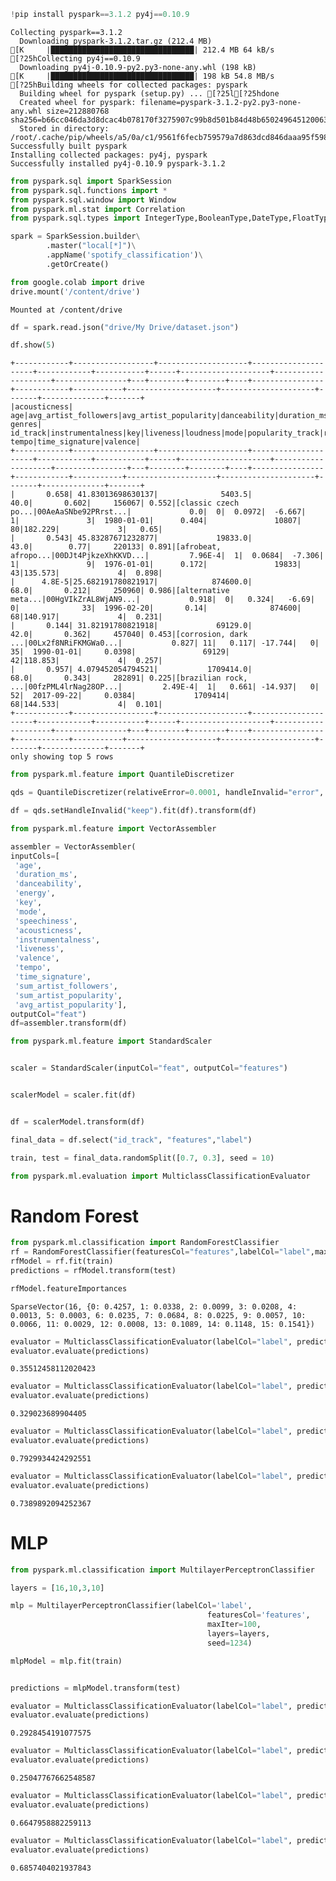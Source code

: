 ```python
!pip install pyspark==3.1.2 py4j==0.10.9
```

    Collecting pyspark==3.1.2
      Downloading pyspark-3.1.2.tar.gz (212.4 MB)
    [K     |████████████████████████████████| 212.4 MB 64 kB/s 
    [?25hCollecting py4j==0.10.9
      Downloading py4j-0.10.9-py2.py3-none-any.whl (198 kB)
    [K     |████████████████████████████████| 198 kB 54.8 MB/s 
    [?25hBuilding wheels for collected packages: pyspark
      Building wheel for pyspark (setup.py) ... [?25l[?25hdone
      Created wheel for pyspark: filename=pyspark-3.1.2-py2.py3-none-any.whl size=212880768 sha256=b66cc046da3d8dcac4b078170f3275907c99b8d501b84d48b650249645120063
      Stored in directory: /root/.cache/pip/wheels/a5/0a/c1/9561f6fecb759579a7d863dcd846daaa95f598744e71b02c77
    Successfully built pyspark
    Installing collected packages: py4j, pyspark
    Successfully installed py4j-0.10.9 pyspark-3.1.2
    


```python
from pyspark.sql import SparkSession
from pyspark.sql.functions import *
from pyspark.sql.window import Window
from pyspark.ml.stat import Correlation
from pyspark.sql.types import IntegerType,BooleanType,DateType,FloatType

spark = SparkSession.builder\
        .master("local[*]")\
        .appName('spotify_classification')\
        .getOrCreate()
```


```python
from google.colab import drive               
drive.mount('/content/drive')
```

    Mounted at /content/drive
    


```python
df = spark.read.json("drive/My Drive/dataset.json")
```


```python
df.show(5)
```

    +------------+------------------+--------------------+---------------------+------------+-----------+------+--------------------+--------------------+----------------+---+--------+--------+----+----------------+------------+-----------+--------------------+---------------------+-------+--------------+-------+
    |acousticness|               age|avg_artist_followers|avg_artist_popularity|danceability|duration_ms|energy|              genres|            id_track|instrumentalness|key|liveness|loudness|mode|popularity_track|release_date|speechiness|sum_artist_followers|sum_artist_popularity|  tempo|time_signature|valence|
    +------------+------------------+--------------------+---------------------+------------+-----------+------+--------------------+--------------------+----------------+---+--------+--------+----+----------------+------------+-----------+--------------------+---------------------+-------+--------------+-------+
    |       0.658| 41.83013698630137|              5403.5|                 40.0|       0.602|     156067| 0.552|[classic czech po...|00AeAaSNbe92PRrst...|             0.0|  0|  0.0972|  -6.667|   1|               3|  1980-01-01|      0.404|               10807|                   80|182.229|             3|   0.65|
    |       0.543| 45.83287671232877|             19833.0|                 43.0|        0.77|     220133| 0.891|[afrobeat, afropo...|00DJt4PjkzeXhKKVD...|         7.96E-4|  1|  0.0684|  -7.306|   1|               9|  1976-01-01|      0.172|               19833|                   43|135.573|             4|  0.898|
    |      4.8E-5|25.682191780821917|            874600.0|                 68.0|       0.212|     250960| 0.986|[alternative meta...|00HgVIkZrAL8WjAN9...|           0.918|  0|   0.324|   -6.69|   0|              33|  1996-02-20|       0.14|              874600|                   68|140.917|             4|  0.231|
    |       0.144| 31.82191780821918|             69129.0|                 42.0|       0.362|     457040| 0.453|[corrosion, dark ...|00Lx2f8NRiFKMGWa0...|           0.827| 11|   0.117| -17.744|   0|              35|  1990-01-01|     0.0398|               69129|                   42|118.853|             4|  0.257|
    |       0.957| 4.079452054794521|           1709414.0|                 68.0|       0.343|     282891| 0.225|[brazilian rock, ...|00fzPML4lrNag28OP...|         2.49E-4|  1|   0.661| -14.937|   0|              52|  2017-09-22|     0.0384|             1709414|                   68|144.533|             4|  0.101|
    +------------+------------------+--------------------+---------------------+------------+-----------+------+--------------------+--------------------+----------------+---+--------+--------+----+----------------+------------+-----------+--------------------+---------------------+-------+--------------+-------+
    only showing top 5 rows
    
    


```python
from pyspark.ml.feature import QuantileDiscretizer 

qds = QuantileDiscretizer(relativeError=0.0001, handleInvalid="error", numBuckets=10, inputCol="popularity_track", outputCol="label")

df = qds.setHandleInvalid("keep").fit(df).transform(df)
```


```python
from pyspark.ml.feature import VectorAssembler

assembler = VectorAssembler( 
inputCols=[
 'age',
 'duration_ms',
 'danceability',
 'energy',
 'key',
 'mode',
 'speechiness',
 'acousticness',
 'instrumentalness',
 'liveness',
 'valence',
 'tempo',
 'time_signature',
 'sum_artist_followers',
 'sum_artist_popularity',
 'avg_artist_popularity'], 
outputCol="feat")
df=assembler.transform(df)
```


```python
from pyspark.ml.feature import StandardScaler


scaler = StandardScaler(inputCol="feat", outputCol="features")


scalerModel = scaler.fit(df)


df = scalerModel.transform(df)
```


```python
final_data = df.select("id_track", "features","label")
```


```python
train, test = final_data.randomSplit([0.7, 0.3], seed = 10)
```


```python
from pyspark.ml.evaluation import MulticlassClassificationEvaluator
```

# Random Forest


```python
from pyspark.ml.classification import RandomForestClassifier
rf = RandomForestClassifier(featuresCol="features",labelCol="label",maxDepth = 10)
rfModel = rf.fit(train)
predictions = rfModel.transform(test)
```


```python
rfModel.featureImportances
```




    SparseVector(16, {0: 0.4257, 1: 0.0338, 2: 0.0099, 3: 0.0208, 4: 0.0013, 5: 0.0003, 6: 0.0235, 7: 0.0684, 8: 0.0225, 9: 0.0057, 10: 0.0066, 11: 0.0029, 12: 0.0008, 13: 0.1089, 14: 0.1148, 15: 0.1541})




```python
evaluator = MulticlassClassificationEvaluator(labelCol="label", predictionCol="prediction",metricName="accuracy")
evaluator.evaluate(predictions)
```




    0.35512458112020423




```python
evaluator = MulticlassClassificationEvaluator(labelCol="label", predictionCol="prediction",metricName="f1")
evaluator.evaluate(predictions)
```




    0.329023689904405




```python
evaluator = MulticlassClassificationEvaluator(labelCol="label", predictionCol="prediction",metricName="recallByLabel") 
evaluator.evaluate(predictions)
```




    0.7929934424292551




```python
evaluator = MulticlassClassificationEvaluator(labelCol="label", predictionCol="prediction",metricName="precisionByLabel") 
evaluator.evaluate(predictions)
```




    0.7389892094252367



# MLP


```python
from pyspark.ml.classification import MultilayerPerceptronClassifier
```


```python
layers = [16,10,3,10]
```


```python
mlp = MultilayerPerceptronClassifier(labelCol='label',
                                            featuresCol='features',
                                            maxIter=100,
                                            layers=layers,
                                            seed=1234)

mlpModel = mlp.fit(train)


predictions = mlpModel.transform(test)
```


```python
evaluator = MulticlassClassificationEvaluator(labelCol="label", predictionCol="prediction",metricName="accuracy")
evaluator.evaluate(predictions)
```




    0.2928454191077575




```python
evaluator = MulticlassClassificationEvaluator(labelCol="label", predictionCol="prediction",metricName="f1")
evaluator.evaluate(predictions)
```




    0.25047767662548587




```python
evaluator = MulticlassClassificationEvaluator(labelCol="label", predictionCol="prediction",metricName="recallByLabel") 
evaluator.evaluate(predictions)
```




    0.6647958882259113




```python
evaluator = MulticlassClassificationEvaluator(labelCol="label", predictionCol="prediction",metricName="precisionByLabel") 
evaluator.evaluate(predictions)
```




    0.6857404021937843




```python

```
